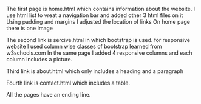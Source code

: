 The first page is home.html which contains information about the website.
I use html list to vreat a navigation bar and added other 3 html files on it
Using padding and margins I adjusted the location of links
On home page there is one Image 

The second link is sercive.html in which bootstrap is used. 
for responsive website I used column wise classes of bootstrap learned from w3schools.com
In the same page I added 4 responsive columns and each column includes a picture.

Third link is about.html which only includes a heading and a paragraph

Fourth link is contact.html which includes a table.

All the pages have an ending line. 
